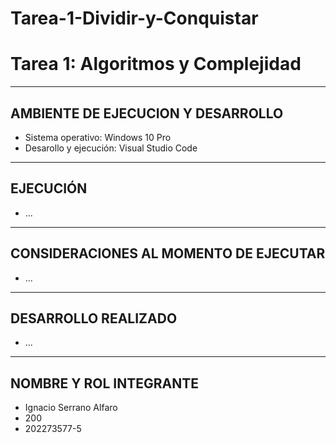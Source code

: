 # Tarea-1-Dividir-y-Conquistar

Tarea 1: Algoritmos y Complejidad 
=============================================

--------------------------------------------------------------------
AMBIENTE DE EJECUCION Y DESARROLLO 
--------------------------------------------------------------------
- Sistema operativo: Windows 10 Pro
- Desarollo y ejecución: Visual Studio Code

--------------------------------------------------------------------
EJECUCIÓN
--------------------------------------------------------------------
- ...

--------------------------------------------------------------------
CONSIDERACIONES AL MOMENTO DE EJECUTAR
--------------------------------------------------------------------
- ...

--------------------------------------------------------------------
DESARROLLO REALIZADO
--------------------------------------------------------------------
- ...

--------------------------------------------------------------------
NOMBRE Y ROL INTEGRANTE
--------------------------------------------------------------------
- Ignacio Serrano Alfaro
- 200
- 202273577-5
